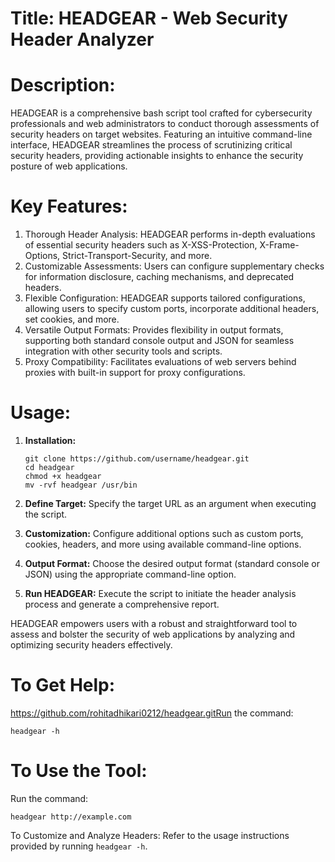 # Title: HEADGEAR - Web Security Header Analyzer

# Description:

HEADGEAR is a comprehensive bash script tool crafted for cybersecurity professionals and web administrators to conduct thorough assessments of security headers on target websites. Featuring an intuitive command-line interface, HEADGEAR streamlines the process of scrutinizing critical security headers, providing actionable insights to enhance the security posture of web applications.

# Key Features:

1. Thorough Header Analysis: HEADGEAR performs in-depth evaluations of essential security headers such as X-XSS-Protection, X-Frame-Options, Strict-Transport-Security, and more.
2. Customizable Assessments: Users can configure supplementary checks for information disclosure, caching mechanisms, and deprecated headers.
3. Flexible Configuration: HEADGEAR supports tailored configurations, allowing users to specify custom ports, incorporate additional headers, set cookies, and more.
4. Versatile Output Formats: Provides flexibility in output formats, supporting both standard console output and JSON for seamless integration with other security tools and scripts.
5. Proxy Compatibility: Facilitates evaluations of web servers behind proxies with built-in support for proxy configurations.

# Usage:

1. **Installation:**
   ```
   git clone https://github.com/username/headgear.git
   cd headgear
   chmod +x headgear
   mv -rvf headgear /usr/bin
   ```

2. **Define Target:**
   Specify the target URL as an argument when executing the script.

3. **Customization:**
   Configure additional options such as custom ports, cookies, headers, and more using available command-line options.

4. **Output Format:**
   Choose the desired output format (standard console or JSON) using the appropriate command-line option.

5. **Run HEADGEAR:**
   Execute the script to initiate the header analysis process and generate a comprehensive report.

HEADGEAR empowers users with a robust and straightforward tool to assess and bolster the security of web applications by analyzing and optimizing security headers effectively.


# To Get Help:
https://github.com/rohitadhikari0212/headgear.gitRun the command:
   ```
   headgear -h
   ```

# To Use the Tool:
Run the command:
   ```
   headgear http://example.com
   ```

To Customize and Analyze Headers:
Refer to the usage instructions provided by running `headgear -h`.
